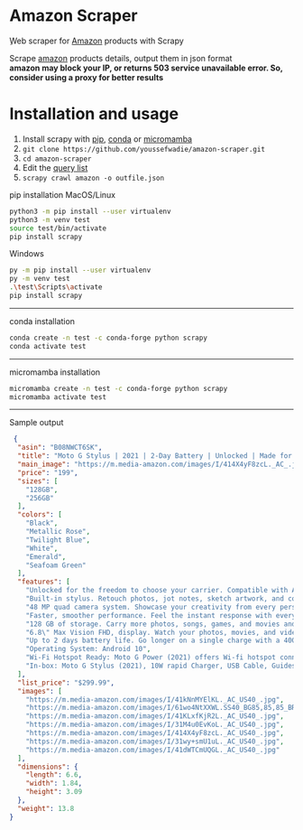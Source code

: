 # Amazon Scraper

ِWeb scraper for [Amazon](https://www.amazon.com) products with Scrapy

<p>
    Scrape <a href="https://www.amazon.com">amazon</a> products details, output them in json format
    <br>
    <strong>amazon may block your IP, or returns 503 service unavailable error. So, consider using a proxy for better results</strong>
</p>

# Installation and usage

1. Install scrapy with [pip](#pip_install), [conda](#conda_install) or [micromamba](#mamba_install)
2. `git clone https://github.com/youssefwadie/amazon-scraper.git`
3. `cd amazon-scraper`
4. Edit the [query list](/amazon_scraper/spiders/amazon.py#L6)
5. `scrapy crawl amazon -o outfile.json`


pip installation <a name="pip_install"></a>
MacOS/Linux

```bash
python3 -m pip install --user virtualenv
python3 -m venv test
source test/bin/activate
pip install scrapy
```

Windows

```bash
py -m pip install --user virtualenv
py -m venv test
.\test\Scripts\activate
pip install scrapy
```

---
conda installation <a name="conda_install"></a>

```bash
conda create -n test -c conda-forge python scrapy
conda activate test
```

---
micromamba installation<a name="mamba_install"></a>

```bash
micromamba create -n test -c conda-forge python scrapy
micromamba activate test
```

---
Sample output

```json
 {
  "asin": "B08NWCT6SK",
  "title": "Moto G Stylus | 2021 | 2-Day Battery | Unlocked | Made for US by Motorola | 4/128GB | 48MP Camera | White",
  "main_image": "https://m.media-amazon.com/images/I/414X4yF8zcL._AC_.jpg",
  "price": "199",
  "sizes": [
    "128GB",
    "256GB"
  ],
  "colors": [
    "Black",
    "Metallic Rose",
    "Twilight Blue",
    "White",
    "Emerald",
    "Seafoam Green"
  ],
  "features": [
    "Unlocked for the freedom to choose your carrier. Compatible with AT&T, Sprint, T-Mobile, and Verizon networks. Sim card not included. Customers may need to contact Sprint for activation on Sprints network.",
    "Built-in stylus. Retouch photos, jot notes, sketch artwork, and control a growing number of games and all apps with pinpoint precision.",
    "48 MP quad camera system. Showcase your creativity from every perspective, from ultra-wide angle shots to detailed close-ups and everything in between.",
    "Faster, smoother performance. Feel the instant response with every touch and tap of the stylus thanks to the Qualcomm Snapdragon 678 processor.",
    "128 GB of storage. Carry more photos, songs, games, and movies and never give storage a second thought.",
    "6.8\" Max Vision FHD, display. Watch your photos, movies, and video chats come to life on the biggest moto g display ever.",
    "Up to 2 days battery life. Go longer on a single charge with a 4000 mAh battery.",
    "Operating System: Android 10",
    "Wi-Fi Hotspot Ready: Moto G Power (2021) offers Wi-fi hotspot connectivity in 2.4 GHz , 5 GHz for the best experience.",
    "In-box: Moto G Stylus (2021), 10W rapid Charger, USB Cable, Guides, SIM tool"
  ],
  "list_price": "$299.99",
  "images": [
    "https://m.media-amazon.com/images/I/41kNnMYElKL._AC_US40_.jpg",
    "https://m.media-amazon.com/images/I/61wo4NtXXWL.SS40_BG85,85,85_BR-120_PKdp-play-icon-overlay__.jpg",
    "https://m.media-amazon.com/images/I/41KLxfKjR2L._AC_US40_.jpg",
    "https://m.media-amazon.com/images/I/31M4u0EvKoL._AC_US40_.jpg",
    "https://m.media-amazon.com/images/I/414X4yF8zcL._AC_US40_.jpg",
    "https://m.media-amazon.com/images/I/31wy+smU1uL._AC_US40_.jpg",
    "https://m.media-amazon.com/images/I/41dWTCmUQGL._AC_US40_.jpg"
  ],
  "dimensions": {
    "length": 6.6,
    "width": 1.84,
    "height": 3.09
  },
  "weight": 13.8
}
```
